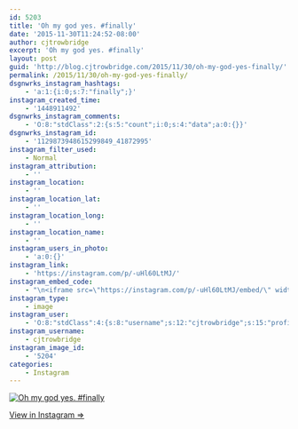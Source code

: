 ```yaml
---
id: 5203
title: 'Oh my god yes. #finally'
date: '2015-11-30T11:24:52-08:00'
author: cjtrowbridge
excerpt: 'Oh my god yes. #finally'
layout: post
guid: 'http://blog.cjtrowbridge.com/2015/11/30/oh-my-god-yes-finally/'
permalink: /2015/11/30/oh-my-god-yes-finally/
dsgnwrks_instagram_hashtags:
    - 'a:1:{i:0;s:7:"finally";}'
instagram_created_time:
    - '1448911492'
dsgnwrks_instagram_comments:
    - 'O:8:"stdClass":2:{s:5:"count";i:0;s:4:"data";a:0:{}}'
dsgnwrks_instagram_id:
    - '1129873948615299849_41872995'
instagram_filter_used:
    - Normal
instagram_attribution:
    - ''
instagram_location:
    - ''
instagram_location_lat:
    - ''
instagram_location_long:
    - ''
instagram_location_name:
    - ''
instagram_users_in_photo:
    - 'a:0:{}'
instagram_link:
    - 'https://instagram.com/p/-uHl60LtMJ/'
instagram_embed_code:
    - "\n<iframe src=\"https://instagram.com/p/-uHl60LtMJ/embed/\" width=\"612\" height=\"710\" frameborder=\"0\" scrolling=\"no\" allowtransparency=\"true\" class=\"insta-image-embed\"></iframe>\n"
instagram_type:
    - image
instagram_user:
    - 'O:8:"stdClass":4:{s:8:"username";s:12:"cjtrowbridge";s:15:"profile_picture";s:109:"https://scontent.cdninstagram.com/hphotos-xat1/t51.2885-19/s150x150/12081186_1759494767611229_280555941_a.jpg";s:2:"id";s:8:"41872995";s:9:"full_name";s:13:"CJ Trowbridge";}'
instagram_username:
    - cjtrowbridge
instagram_image_id:
    - '5204'
categories:
    - Instagram
---
```


[![Oh my god yes. #finally](https://blog.cjtrowbridge.com/wp-content/uploads/2015/11/1448911492-1-1.jpg)](https://instagram.com/p/-uHl60LtMJ/)

[View in Instagram ⇒](https://instagram.com/p/-uHl60LtMJ/)